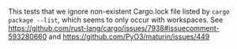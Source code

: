 This tests that we ignore non-existent Cargo.lock file listed by `cargo package --list`, which seems to only occur with workspaces. See https://github.com/rust-lang/cargo/issues/7938#issuecomment-593280660 and https://github.com/PyO3/maturin/issues/449